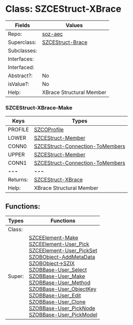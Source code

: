 
# Class:	SZCEStruct-XBrace

| Fields | Values |
| --------- | --------- |
| Repo: | [soz-aec](/repos/soz-aec.html) |
| Superclass: | [SZCEStruct-Brace](SZCEStruct-Brace.html) |
| Subclasses: |  |
| Interfaces: |  |
| Interfaced: |  |
| Abstract?: | No |
| isValue?: | No |
| Help: | XBrace Structural Member |

### SZCEStruct-XBrace-Make

| Keys | Types |
| --------- | --------- |
| PROFILE | [SZCOProfile](SZCOProfile.html) |
| LOWER | [SZCEStruct-Member](SZCEStruct-Member.html) |
| CONN0 | [SZCEStruct-Connection-ToMembers](SZCEStruct-Connection-ToMembers.html) |
| UPPER | [SZCEStruct-Member](SZCEStruct-Member.html) |
| CONN1 | [SZCEStruct-Connection-ToMembers](SZCEStruct-Connection-ToMembers.html) |
| **---** | **---** |
| Returns: | [SZCEStruct-XBrace](SZCEStruct-XBrace.html) |
| Help: | XBrace Structural Member |


## Functions:

| Types | Functions |
| --------- | --------- |
| Class: |  |
| Super: | [SZCEElement-Make](SZCEElement.html) <br> [SZCEElement-User_Pick](SZCEElement.html) <br> [SZCEElement-User_PickSet](SZCEElement.html) <br> [SZOBObject-AddMetaData](SZOBObject.html) <br> [SZOBObject->SZIX](SZOBObject.html) <br> [SZOBBase-User_Select](SZOBBase.html) <br> [SZOBBase-User_Make](SZOBBase.html) <br> [SZOBBase-User_Method](SZOBBase.html) <br> [SZOBBase-User_ObjectKey](SZOBBase.html) <br> [SZOBBase-User_Edit](SZOBBase.html) <br> [SZOBBase-User_Clone](SZOBBase.html) <br> [SZOBBase-User_PickNode](SZOBBase.html) <br> [SZOBBase-User_PickModel](SZOBBase.html) |


